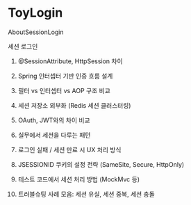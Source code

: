 # ToyLogin
AboutSessionLogin

세션 로그인 <br>
1. @SessionAttribute, HttpSession 차이

2. Spring 인터셉터 기반 인증 흐름 설계

3. 필터 vs 인터셉터 vs AOP 구조 비교

4. 세션 저장소 외부화 (Redis 세션 클러스터링)

5. OAuth, JWT와의 차이 비교

6. 실무에서 세션을 다루는 패턴

7. 로그인 실패 / 세션 만료 시 UX 처리 방식

8. JSESSIONID 쿠키의 설정 전략 (SameSite, Secure, HttpOnly)

9. 테스트 코드에서 세션 처리 방법 (MockMvc 등)

10. 트러블슈팅 사례 모음: 세션 유실, 세션 중복, 세션 충돌
